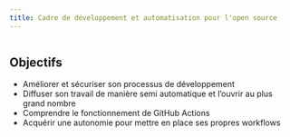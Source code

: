 ```yaml
---
title: Cadre de développement et automatisation pour l'open source
---
```


```{include} ./readme.md
```

## Objectifs

- Améliorer et sécuriser son processus de développement
- Diffuser son travail de manière semi automatique et l’ouvrir au plus grand nombre
- Comprendre le fonctionnement de GitHub Actions
- Acquérir une autonomie pour mettre en place ses propres workflows
